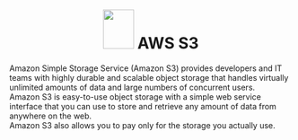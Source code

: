 <h1 align="center">
 <img src="https://user-images.githubusercontent.com/53964007/122330875-8ecc8200-cf51-11eb-9d0b-f156e01aa358.png" width="55" height="70" /> 
  AWS S3
</h1>

Amazon Simple Storage Service (Amazon S3) provides developers and IT teams with highly durable and scalable object storage that handles virtually unlimited amounts of data and large numbers of concurrent users. \
Amazon S3 is easy-to-use object storage with a simple web service interface that you can use to store and retrieve any amount of data from anywhere on the web. \
Amazon S3 also allows you to pay only for the storage you actually use. 
